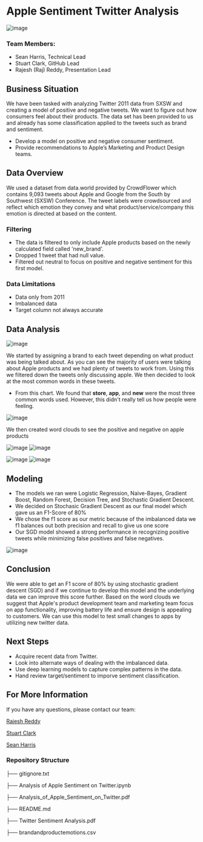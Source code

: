 # Apple Sentiment Twitter Analysis

![image](https://github.com/sclarkHOU/Phase_4_Project/assets/56837718/4f98efca-2d75-4097-bf96-86a71536551c)

### Team Members:
- Sean Harris, Technical Lead
- Stuart Clark, GitHub Lead
- Rajesh (Raj) Reddy, Presentation Lead

  
## Business Situation
We have been tasked with analyzing Twitter 2011 data from SXSW and creating a model of positive and negative tweets. We want to figure out how consumers feel about their products. The data set has been provided to us and already has some classification applied to the tweets such as brand and sentiment.

- Develop a model on positive and negative consumer sentiment.
- Provide recommendations to Apple’s Marketing and Product Design teams.

## Data Overview
We used a dataset from data.world provided by CrowdFlower which contains 9,093 tweets about Apple and Google from the South by Southwest (SXSW) Conference. The tweet labels were crowdsourced and reflect which emotion they convey and what product/service/company this emotion is directed at based on the content.

### Filtering
- The data is filtered to only include Apple products based on the newly calculated field called 'new_brand'.
- Dropped 1 tweet that had null value.
- Filtered out neutral to focus on positive and negative sentiment for this first model.

### Data Limitations
- Data only from 2011
- Imbalanced data
- Target column not always accurate

## Data Analysis 
![image](https://github.com/sclarkHOU/Phase_4_Project/assets/56837718/67396ce3-0038-4025-a901-81cc6a081ec8)

We started by assigning a brand to each tweet depending on what product was being talked about. 
As you can see the majority of users were talking about Apple products and we had plenty of tweets to work from. Using this we filtered down the tweets only discussing apple. We then decided to look at the most common words in these tweets. 

- From this chart. We found that **store**,  **app**, and **new** were the most three common words used. However, this didn't really tell us how people were feeling.

![image](https://github.com/sclarkHOU/Phase_4_Project/assets/56837718/6ae56362-ea02-4316-b918-c0864a2ab513)

We then created word clouds to see the positive and negative on apple products

![image](https://github.com/sclarkHOU/Phase_4_Project/assets/56837718/a3106e1d-1ca7-4e36-a419-7c54036691c7)
![image](https://github.com/sclarkHOU/Phase_4_Project/assets/56837718/f34e6c26-6c46-4567-bfcc-c71c3e08bd60)


![image](https://github.com/sclarkHOU/Phase_4_Project/assets/56837718/861e5a37-5ffe-4611-8efc-091fcab24aed)
![image](https://github.com/sclarkHOU/Phase_4_Project/assets/56837718/9cc63675-7c1e-496a-84fe-67b32b86a6ec)


## Modeling
- The models we ran were Logistic Regression, Naive-Bayes, Gradient Boost, Random Forest, Decision Tree, and Stochastic Gradient Descent.
- We decided on Stochasic Gradient Descent as our final model which gave us an F1-Score of 80%
- We chose the f1 score as our metric because of the  imbalanced data we f1 balances out both precision and recall to give us one score
- Our SGD model showed a strong performance in recognizing positive tweets while minimizing false positives and false negatives.

![image](https://github.com/sclarkHOU/Phase_4_Project/assets/56837718/9a109b7e-91b2-4d22-82f4-11bb103091db)


## Conclusion
We were able to get an F1 score of 80% by using stochastic gradient descent (SGD) and if we continue to develop this model and the underlying data we can improve this score further. Based on the word clouds we suggest that Apple's product development team and marketing team focus on app functionality, improving battery life and ensure design is appealing to customers. We can use this model to test small changes to apps by utilizing new twitter data.

## Next Steps 
- Acquire recent data from Twitter.
- Look into alternate ways of dealing with the imbalanced data.
- Use deep learning models to capture complex patterns in the data.
- Hand review target/sentiment to imporve sentiment classification.

  
## For More Information
 If you have any questions, please contact our team:

 [Rajesh Reddy](https://github.com/rredd002)

 [Stuart Clark](https://github.com/sclarkHOU)

 [Sean Harris](https://github.com/smharris312)

### Repository Structure

├── gitignore.txt

├── Analysis of Apple Sentiment on Twitter.ipynb

├──  Analysis_of_Apple_Sentiment_on_Twitter.pdf

├── README.md 

├── Twitter Sentiment Analysis.pdf

├── brandandproductemotions.csv
































